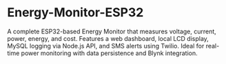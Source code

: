 # Energy-Monitor-ESP32
A complete ESP32-based Energy Monitor that measures voltage, current, power, energy, and cost. Features a web dashboard, local LCD display, MySQL logging via Node.js API, and SMS alerts using Twilio. Ideal for real-time power monitoring with data persistence and Blynk integration.
